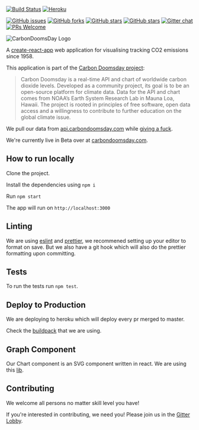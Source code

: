 [![Build Status](https://travis-ci.org/giving-a-fuck-about-climate-change/carbon-inferno.svg?branch=master)](https://travis-ci.org/giving-a-fuck-about-climate-change/carbon-inferno)
[![Heroku](https://img.shields.io/badge/Heroku-Deployed-brightgreen.svg)](https://carbon-inferno.herokuapp.com/)

[![GitHub issues](https://img.shields.io/github/issues/giving-a-fuck-about-climate-change/carbon-inferno.svg)](https://github.com/giving-a-fuck-about-climate-change/carbon-inferno/issues)
[![GitHub forks](https://img.shields.io/github/forks/giving-a-fuck-about-climate-change/carbon-inferno.svg)](https://github.com/giving-a-fuck-about-climate-change/carbon-inferno/network)
[![GitHub stars](https://img.shields.io/github/stars/giving-a-fuck-about-climate-change/carbon-inferno.svg)](https://github.com/giving-a-fuck-about-climate-change/carbon-inferno/stargazers)
[![GitHub stars](https://img.shields.io/github/watchers/giving-a-fuck-about-climate-change/carbon-inferno.svg)](https://github.com/giving-a-fuck-about-climate-change/carbon-inferno/watchers)
[![Gitter chat](https://badges.gitter.im/giving-a-fuck-about-climate-change/gitter.png)](https://gitter.im/giving-a-fuck-about-climate-change/Lobby)
[![PRs Welcome](https://img.shields.io/badge/PRs-welcome-brightgreen.svg?style=flat-square)](http://makeapullrequest.com)

![CarbonDoomsDay Logo](https://i.imgur.com/jfj3CMs.png)

A [create-react-app]  web application for visualising tracking CO2 emissions since 1958.

[create-react-app]: https://github.com/facebookincubator/create-react-app

This application is part of the [Carbon Doomsday project]:

[Carbon Doomsday project]: http://datadrivenjournalism.net/featured_projects/carbon_doomsday_tracking_co2_since_1958

> Carbon Doomsday is a real-time API and chart of worldwide carbon dioxide
> levels. Developed as a community project, its goal is to be an open-source
> platform for climate data. Data for the API and chart comes from NOAA’s Earth
> System Research Lab in Mauna Loa, Hawaii. The project is rooted in principles
> of free software, open data access and a willingness to contribute to further
> education on the global climate issue.

We pull our data from [api.carbondoomsday.com] while [giving a fuck].

[api.carbondoomsday.com]: http://api.carbondoomsday.com/apidocs/
[giving a fuck]: http://titojankowski.com/no-one-gives-a-fck-about-climate-change/

We're currently live in Beta over at [carbondoomsday.com].

[carbondoomsday.com]: http://www.carbondoomsday.com/

[Gitter Lobby]: https://gitter.im/giving-a-fuck-about-climate-change/Lobby

## How to run locally

Clone the project.

Install the dependencies using `npm i`

Run `npm start`

The app will run on `http://localhost:3000`

## Linting

We are using [eslint](https://github.com/eslint/eslint) and [prettier](https://github.com/prettier/prettier), we recommened setting up your editor to format on save. But we also have a git hook which will also do the prettier formatting upon committing.

## Tests

To run the tests run `npm test`.

## Deploy to Production

We are deploying to heroku which will deploy every pr merged to master.

Check the [buildpack](https://github.com/mars/create-react-app-buildpack) that we are using.

## Graph Component

Our Chart component is an SVG component written in react. We are using this [lib](https://github.com/grady-lad/react-svg-coordfuncs).

## Contributing 

We welcome all persons no matter skill level you have!

If you're interested in contributing, we need you! Please join us in the [Gitter Lobby].
